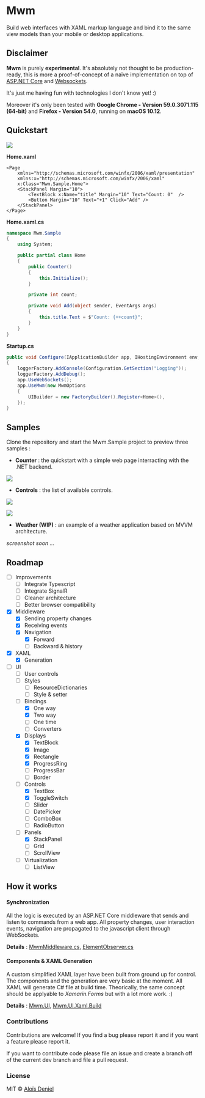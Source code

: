 # Mwm

Build web interfaces with XAML markup language and bind it to the same view models than your mobile or desktop applications.

## Disclaimer

**Mwm** is purely **experimental**. It's absolutely not thought to be production-ready, this is more a proof-of-concept of a naïve implementation on top of [ASP.NET Core](https://www.asp.net/core/overview/aspnet-vnext) and [Websockets](https://developer.mozilla.org/fr/docs/WebSockets).

It's just me having fun with technologies I don't know yet! :)

Moreover it's only been tested with **Google Chrome - Version 59.0.3071.115 (64-bit)** and **Firefox - Version 54.0**, running on **macOS 10.12**.

## Quickstart

![](Documentation/Counter.png)

**Home.xaml**

```xaml
<Page
    xmlns="http://schemas.microsoft.com/winfx/2006/xaml/presentation"
    xmlns:x="http://schemas.microsoft.com/winfx/2006/xaml"
    x:Class="Mwm.Sample.Home">
    <StackPanel Margin="10">
        <TextBlock x:Name="title" Margin="10" Text="Count: 0"  />
        <Button Margin="10" Text="+1" Click="Add" />
    </StackPanel>
</Page>
```

**Home.xaml.cs**

```csharp
namespace Mwm.Sample
{
	using System;

	public partial class Home
	{
		public Counter()
		{
			this.Initialize();
		}

		private int count;

		private void Add(object sender, EventArgs args)
		{
			this.title.Text = $"Count: {++count}";
		}
	}
}
```

**Startup.cs**

```csharp
public void Configure(IApplicationBuilder app, IHostingEnvironment env, ILoggerFactory loggerFactory)
{
	loggerFactory.AddConsole(Configuration.GetSection("Logging"));
	loggerFactory.AddDebug();
	app.UseWebSockets();
	app.UseMwm(new MwmOptions
	{
		UIBuilder = new FactoryBuilder().Register<Home>(),
	});
}
```

## Samples

Clone the repository and start the Mwm.Sample project to preview three samples :

* **Counter** : the quickstart with a simple web page interracting with the .NET backend.

![](Documentation/Counter.png)

* **Controls** : the list of available controls.

![](Documentation/Controls.png)

![](Documentation/Controls2.png)

* **Weather (WIP)** : an example of a weather application based on MVVM architecture.

*screenshot soon ...*

## Roadmap

- [ ] Improvements
	- [ ] Integrate Typescript
	- [ ] Integrate SignalR
	- [ ] Cleaner architecture  
	- [ ] Better browser compatibility
- [X] Middleware
	- [X] Sending property changes
	- [X] Receiving events
	- [X] Navigation
		- [X] Forward
		- [ ] Backward & history 
- [X] XAML
	- [X] Generation 
- [ ] UI 
	- [ ] User controls 
	- [ ] Styles
		- [ ] ResourceDictionaries
		- [ ] Style & setter 
	- [ ] Bindings
		- [X] One way 
		- [X] Two way 
		- [ ] One time
		- [ ] Converters
	- [X] Displays
		- [X] TextBlock
		- [X] Image
		- [X] Rectangle
		- [X] ProgressRing
		- [ ] ProgressBar
		- [ ] Border
	- [ ] Controls
		- [X] TextBox
		- [X] ToggleSwitch
		- [ ] Slider
		- [ ] DatePicker
		- [ ] ComboBox
		- [ ] RadioButton
	- [ ] Panels
		- [X] StackPanel
		- [ ] Grid
		- [ ] ScrollView
	- [ ] Virtualization
		- [ ] ListView

## How it works

#### Synchronization

All the logic is executed by an ASP.NET Core middleware that sends and listen to commands from a web app. All property changes, user interaction events, navigation are propagated to the javascript client through WebSockets.

**Details** : [MwmMiddleware.cs](MwmMiddleware.cs), [ElementObserver.cs](ElementObserver.cs)

#### Components & XAML Generation

A custom simplified XAML layer have been built from ground up for control. The components and the generation are very basic at the moment. All XAML will generate C# file at build time. Theorically, the same concept should be applyable to *Xamarin.Forms* but with a lot more work. :)

**Details** : [Mwm.UI](Mwm.UI), [Mwm.UI.Xaml.Build](Mwm.UI.Xaml.Build)

### Contributions

Contributions are welcome! If you find a bug please report it and if you want a feature please report it.

If you want to contribute code please file an issue and create a branch off of the current dev branch and file a pull request.

### License

MIT © [Aloïs Deniel](http://aloisdeniel.github.io)